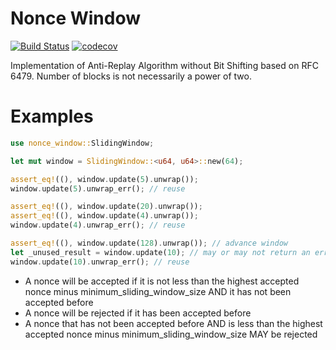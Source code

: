 # Nonce Window
[![Build Status](https://travis-ci.com/Soham3-1415/nonce_window.svg?token=&branch=master)](https://travis-ci.com/Soham3-1415/nonce_window)
[![codecov](https://codecov.io/gh/Soham3-1415/nonce_window/branch/master/graph/badge.svg?token=)](https://codecov.io/gh/Soham3-1415/nonce_window)

Implementation of Anti-Replay Algorithm without Bit Shifting based on RFC 6479.
Number of blocks is not necessarily a power of two.

# Examples
``` rust
use nonce_window::SlidingWindow;

let mut window = SlidingWindow::<u64, u64>::new(64);

assert_eq!((), window.update(5).unwrap());
window.update(5).unwrap_err(); // reuse

assert_eq!((), window.update(20).unwrap());
assert_eq!((), window.update(4).unwrap());
window.update(4).unwrap_err(); // reuse

assert_eq!((), window.update(128).unwrap()); // advance window
let _unused_result = window.update(10); // may or may not return an error
window.update(10).unwrap_err(); // reuse
```

- A nonce will be accepted
if it is not less than the highest accepted nonce minus minimum_sliding_window_size
AND it has not been accepted before
- A nonce will be rejected if it has been accepted before
- A nonce that has not been accepted before
AND is less than the highest accepted nonce minus minimum_sliding_window_size
MAY be rejected
